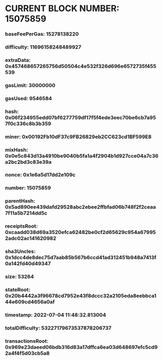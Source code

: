 # CURRENT BLOCK NUMBER: 15075859

### baseFeePerGas: 15278138220
### difficulty: 11696158248489927
### extraData: 0x457468657265756d50504c4e532f326d696e6572735f455539
### gasLimit: 30000000
### gasUsed: 9546584
### hash: 0x06f234955edd07bf6277759df17f5f4ede3eec70be6cb7a957f0c336c8b3b359
### miner: 0x00192Fb10dF37c9FB26829eb2CC623cd1BF599E8
### mixHash: 0x0e5c843d13a4910be9040b5fa1a4f2904b1d927cce04a7c36a2bc2bd3c83e39a
### nonce: 0x1e6a5d17dd2e109c
### number: 15075859
### parentHash: 0x5ad890ee439dafd29528abc2ebee2ffbfad06b748f2f2ceaa7f11a5b7214dd5c
### receiptsRoot: 0xcaadd038d69a3520efca62482be0cf2d65629c954a679952adc02ac141620982
### sha3Uncles: 0x1dcc4de8dec75d7aab85b567b6ccd41ad312451b948a7413f0a142fd40d49347
### size: 53264
### stateRoot: 0x20b4442a3f96678cd7952e43f8dccc32a2105eda8eebbca144e609cd4656a0af
### timestamp: 2022-07-04 11:48:32.813004
### totalDifficulty: 53227179673537878206737
### transactionsRoot: 0x969e23daeed06bdb316d83a17dffca6ea03d648697efc5cd92a4f4f5d03cb5a8

